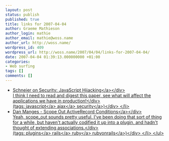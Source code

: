 ```yaml
---
layout: post
status: publish
published: true
title: links for 2007-04-04
author: Graeme Mathieson
author_login: mathie
author_email: mathie@woss.name
author_url: http://woss.name/
wordpress_id: 409
wordpress_url: http://woss.name/2007/04/04/links-for-2007-04-04/
date: 2007-04-04 01:39:13.000000000 +01:00
categories:
- Web surfing
tags: []
comments: []
---
```

<ul class="delicious">
	<li>
		<div class="delicious-link"><a href="http:&#47;&#47;www.schneier.com&#47;blog&#47;archives&#47;2007&#47;04&#47;javascript_hija.html">Schneier on Security: JavaScript Hijacking<&#47;a><&#47;div>
		<div class="delicious-extended">I think I need to read and digest this paper, see what will affect the applications we have in production!<&#47;div>
		<div class="delicious-tags">(tags: <a href="http:&#47;&#47;del.icio.us&#47;mathie&#47;javascript">javascript<&#47;a> <a href="http:&#47;&#47;del.icio.us&#47;mathie&#47;ajax">ajax<&#47;a> <a href="http:&#47;&#47;del.icio.us&#47;mathie&#47;security">security<&#47;a>)<&#47;div>
	<&#47;li>
	<li>
		<div class="delicious-link"><a href="http:&#47;&#47;www.dcmanges.com&#47;blog&#47;21">Dan Manges - Scope Out ActiveRecord Conditions<&#47;a><&#47;div>
		<div class="delicious-extended">Yeah, scope_out sounds pretty useful.  I've been doing that sort of thing for a while, but haven't actually codified it up into a plugin, and hadn't thought of extending associations.<&#47;div>
		<div class="delicious-tags">(tags: <a href="http:&#47;&#47;del.icio.us&#47;mathie&#47;plugins">plugins<&#47;a> <a href="http:&#47;&#47;del.icio.us&#47;mathie&#47;rails">rails<&#47;a> <a href="http:&#47;&#47;del.icio.us&#47;mathie&#47;ruby">ruby<&#47;a> <a href="http:&#47;&#47;del.icio.us&#47;mathie&#47;rubyonrails">rubyonrails<&#47;a>)<&#47;div>
	<&#47;li>
<&#47;ul>

